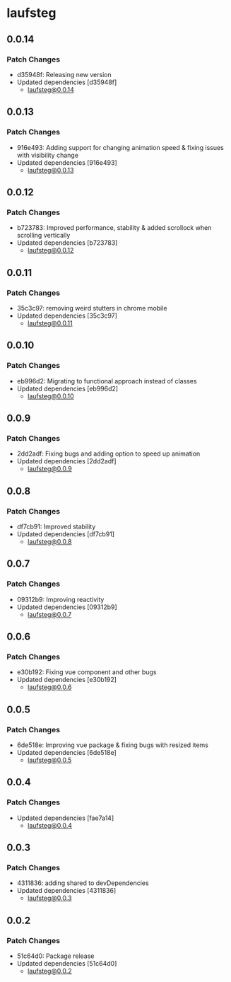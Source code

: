 # laufsteg

## 0.0.14

### Patch Changes

- d35948f: Releasing new version
- Updated dependencies [d35948f]
  - laufsteg@0.0.14

## 0.0.13

### Patch Changes

- 916e493: Adding support for changing animation speed & fixing issues with visibility change
- Updated dependencies [916e493]
  - laufsteg@0.0.13

## 0.0.12

### Patch Changes

- b723783: Improved performance, stability & added scrollock when scrolling vertically
- Updated dependencies [b723783]
  - laufsteg@0.0.12

## 0.0.11

### Patch Changes

- 35c3c97: removing weird stutters in chrome mobile
- Updated dependencies [35c3c97]
  - laufsteg@0.0.11

## 0.0.10

### Patch Changes

- eb996d2: Migrating to functional approach instead of classes
- Updated dependencies [eb996d2]
  - laufsteg@0.0.10

## 0.0.9

### Patch Changes

- 2dd2adf: Fixing bugs and adding option to speed up animation
- Updated dependencies [2dd2adf]
  - laufsteg@0.0.9

## 0.0.8

### Patch Changes

- df7cb91: Improved stability
- Updated dependencies [df7cb91]
  - laufsteg@0.0.8

## 0.0.7

### Patch Changes

- 09312b9: Improving reactivity
- Updated dependencies [09312b9]
  - laufsteg@0.0.7

## 0.0.6

### Patch Changes

- e30b192: Fixing vue component and other bugs
- Updated dependencies [e30b192]
  - laufsteg@0.0.6

## 0.0.5

### Patch Changes

- 6de518e: Improving vue package & fixing bugs with resized items
- Updated dependencies [6de518e]
  - laufsteg@0.0.5

## 0.0.4

### Patch Changes

- Updated dependencies [fae7a14]
  - laufsteg@0.0.4

## 0.0.3

### Patch Changes

- 4311836: adding shared to devDependencies
- Updated dependencies [4311836]
  - laufsteg@0.0.3

## 0.0.2

### Patch Changes

- 51c64d0: Package release
- Updated dependencies [51c64d0]
  - laufsteg@0.0.2
